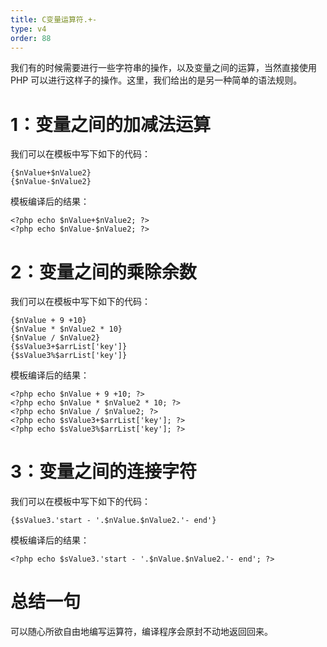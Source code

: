 ```yaml
---
title: C变量运算符.+-
type: v4
order: 88
---
```


我们有的时候需要进行一些字符串的操作，以及变量之间的运算，当然直接使用 PHP 可以进行这样子的操作。这里，我们给出的是另一种简单的语法规则。

# 1：变量之间的加减法运算
我们可以在模板中写下如下的代码：
~~~
{$nValue+$nValue2}
{$nValue-$nValue2}
~~~

模板编译后的结果：
~~~
<?php echo $nValue+$nValue2; ?>
<?php echo $nValue-$nValue2; ?>
~~~

# 2：变量之间的乘除余数
我们可以在模板中写下如下的代码：
~~~
{$nValue + 9 +10}
{$nValue * $nValue2 * 10}
{$nValue / $nValue2} 
{$sValue3+$arrList['key']}
{$sValue3%$arrList['key']}
~~~

模板编译后的结果：
~~~
<?php echo $nValue + 9 +10; ?>
<?php echo $nValue * $nValue2 * 10; ?>
<?php echo $nValue / $nValue2; ?> 
<?php echo $sValue3+$arrList['key']; ?>
<?php echo $sValue3%$arrList['key']; ?>
~~~

# 3：变量之间的连接字符
我们可以在模板中写下如下的代码：
~~~
{$sValue3.'start - '.$nValue.$nValue2.'- end'} 
~~~

模板编译后的结果：
~~~
<?php echo $sValue3.'start - '.$nValue.$nValue2.'- end'; ?>
~~~

# 总结一句
可以随心所欲自由地编写运算符，编译程序会原封不动地返回回来。